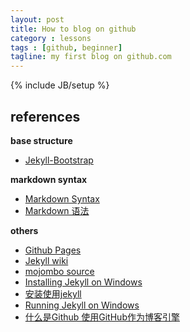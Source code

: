 ```yaml
---
layout: post
title: How to blog on github
category : lessons
tags : [github, beginner]
tagline: my first blog on github.com
---
```

{% include JB/setup %}

## references
**base structure**  
+ [Jekyll-Bootstrap](http://jekyllbootstrap.com/)

**markdown syntax**  
+ [Markdown Syntax](http://daringfireball.net/projects/markdown/syntax)
+ [Markdown 语法](http://markdown.tw/)

**others**  
+ [Github Pages](http://pages.github.com/)
+ [Jekyll wiki](https://github.com/mojombo/jekyll/wiki)
+ [mojombo source](https://github.com/mojombo/mojombo.github.com)
+ [Installing Jekyll on Windows](http://mahoney.io/2011/12/12/installing-jekyll-on-windows/)
+ [安装使用jekyll](http://www.feelapi.com/archives/324)
+ [Running Jekyll on Windows](http://www.madhur.co.in/blog/2011/09/01/runningjekyllwindows.html)
+ [什么是Github 使用GitHub作为博客引擎](http://www.kuqin.com/managetool/20111231/317001.html)
